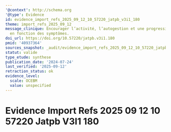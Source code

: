 ```yaml
---
'@context': http://schema.org
'@type': Evidence
id: evidence_import_refs_2025_09_12_10_57220_jatpb_v3i1_180
theme: import_refs_2025_09_12
message_clinique: Encourager l’activité, l’autogestion et une progression graduée
  en fonction des symptômes.
doi_url: https://doi.org/10.57220/jatpb.v3i1.180
pmid: '40937364'
sources_snapshot: _audit/evidence_import_refs_2025_09_12_10_57220_jatpb_v3i1_180.json
statut: valide
type_etude: synthese
publication_date: '2024-07-24'
last_verified: '2025-09-12'
retraction_status: ok
evidence_level:
  scale: OCEBM
  value: unspecified
---
```

# Evidence Import Refs 2025 09 12 10 57220 Jatpb V3I1 180

